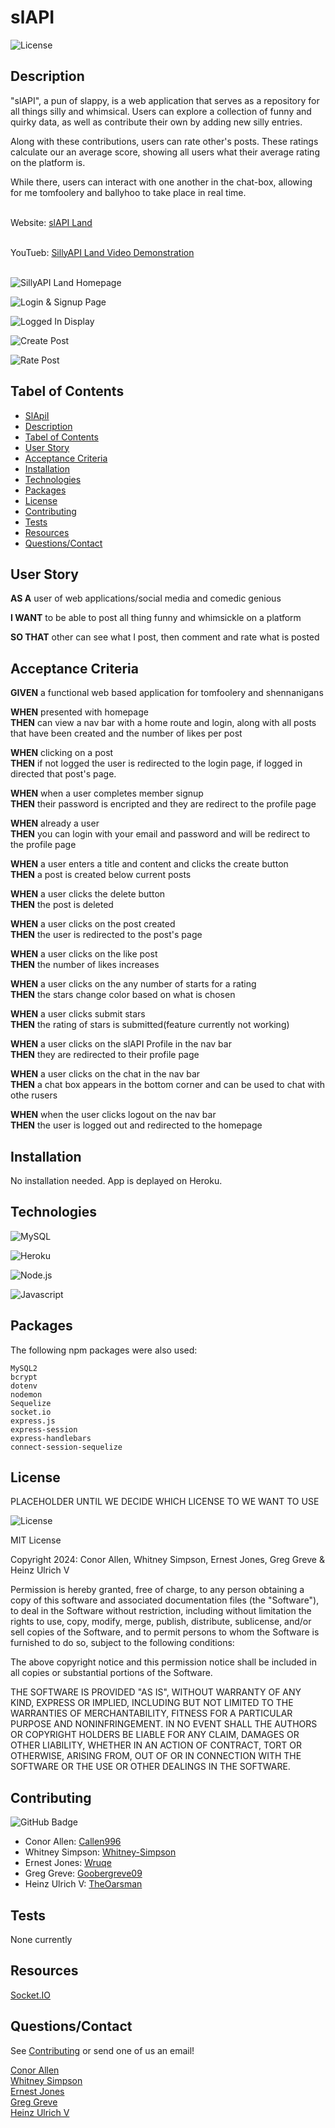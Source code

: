 # slAPI

![License](https://img.shields.io/badge/License-MIT-yellow.svg)

## Description

"slAPI", a pun of slappy, is a web application that serves as a repository for all things silly and whimsical. Users can explore a collection of funny and quirky data, as well as contribute their own by adding new silly entries.

Along with these contributions, users can rate other's posts. These ratings calculate our an average score, showing all users what their average rating on the platform is.

While there, users can interact with one another in the chat-box, allowing for me tomfoolery and ballyhoo to take place in real time.<br><br>

Website: [slAPI Land](https://desolate-sierra-47851-d89056b73f92.herokuapp.com/)<br><br>

YouTueb: [SillyAPI Land Video Demonstration](https://youtu.be/q2tSwdYtfWs)<br><br>

![SillyAPI Land Homepage](assets/images/SillyAPI.jpg)

![Login & Signup Page](assets/images/Loggin_Create.jpg)

![Logged In Display](assets/images/Logged_In.png)

![Create Post](assets/images/Create_Post.png)

![Rate Post](assets/images/Rate_Post.png)

## Tabel of Contents

- [SlApiI](#slapi)<br>
- [Description](#description)<br>
- [Tabel of Contents](#tabel-of-contents)<br>
- [User Story](#user-story)<br>
- [Acceptance Criteria](#acceptance-criteria)<br>
- [Installation](#installation)<br>
- [Technologies](#technologies)<br>
- [Packages](#packages)<br>
- [License](#license)<br>
- [Contributing](#contributing)<br>
- [Tests](#tests)<br>
- [Resources](#resources)<br>
- [Questions/Contact](#questionscontact)

## User Story

**AS A** user of web applications/social media and comedic genious <br>

**I WANT** to be able to post all thing funny and whimsickle on a platform <br>

**SO THAT** other can see what I post, then comment and rate what is posted

## Acceptance Criteria

**GIVEN** a functional web based application for tomfoolery and shennanigans

**WHEN** presented with homepage <br>
**THEN** can view a nav bar with a home route and login, along with all posts that have been created and the number of likes per post

**WHEN** clicking on a post <br>
**THEN** if not logged the user is redirected to the login page, if logged in directed that post's page.

**WHEN** when a user completes member signup <br>
**THEN** their password is encripted and they are redirect to the profile page

**WHEN** already a user <br>
**THEN** you can login with your email and password and will be redirect to the profile page

**WHEN** a user enters a title and content and clicks the create button <br>
**THEN** a post is created below current posts

**WHEN** a user clicks the delete button <br>
**THEN** the post is deleted

**WHEN** a user clicks on the post created <br>
**THEN** the user is redirected to the post's page

**WHEN** a user clicks on the like post <br>
**THEN** the number of likes increases

**WHEN** a user clicks on the any number of starts for a rating <br>
**THEN** the stars change color based on what is chosen

**WHEN** a user clicks submit stars <br>
**THEN** the rating of stars is submitted(feature currently not working)

**WHEN** a user clicks on the slAPI Profile in the nav bar <br>
**THEN** they are redirected to their profile page

**WHEN** a user clicks on the chat in the nav bar <br>
**THEN** a chat box appears in the bottom corner and can be used to chat with othe rusers

**WHEN** when the user clicks logout on the nav bar<br>
**THEN** the user is logged out and redirected to the homepage

## Installation

No installation needed. App is deplayed on Heroku.

## Technologies

![MySQL](https://img.shields.io/badge/-MySql-4479a1?style=for-the-badge&logo=mysql&logoColor=white)

![Heroku](https://img.shields.io/badge/-Heroku-430098?style=for-the-badge&logo=heroku&logoColor=white)

![Node.js](https://img.shields.io/badge/-Node.js-339933?style=for-the-badge&logo=node.js&logoColor=white)

![Javascript](https://img.shields.io/badge/-JavaScript-f7df1e?style=for-the-badge&logo=javascript&logoColor=black)

## Packages

The following npm packages were also used:

`MySQL2`<br>
`bcrypt`<br>
`dotenv`<br>
`nodemon`<br>
`Sequelize`<br>
`socket.io`<br>
`express.js`<br>
`express-session`<br>
`express-handlebars`<br>
`connect-session-sequelize`

## License

PLACEHOLDER UNTIL WE DECIDE WHICH LICENSE TO WE WANT TO USE

![License](https://img.shields.io/badge/License-MIT-yellow.svg)

MIT License

Copyright 2024: Conor Allen, Whitney Simpson, Ernest Jones, Greg Greve & Heinz Ulrich V

Permission is hereby granted, free of charge, to any person obtaining a copy
of this software and associated documentation files (the "Software"), to deal
in the Software without restriction, including without limitation the rights
to use, copy, modify, merge, publish, distribute, sublicense, and/or sell
copies of the Software, and to permit persons to whom the Software is
furnished to do so, subject to the following conditions:

The above copyright notice and this permission notice shall be included in all
copies or substantial portions of the Software.

THE SOFTWARE IS PROVIDED "AS IS", WITHOUT WARRANTY OF ANY KIND, EXPRESS OR
IMPLIED, INCLUDING BUT NOT LIMITED TO THE WARRANTIES OF MERCHANTABILITY,
FITNESS FOR A PARTICULAR PURPOSE AND NONINFRINGEMENT. IN NO EVENT SHALL THE
AUTHORS OR COPYRIGHT HOLDERS BE LIABLE FOR ANY CLAIM, DAMAGES OR OTHER
LIABILITY, WHETHER IN AN ACTION OF CONTRACT, TORT OR OTHERWISE, ARISING FROM,
OUT OF OR IN CONNECTION WITH THE SOFTWARE OR THE USE OR OTHER DEALINGS IN THE
SOFTWARE.

## Contributing

![GitHub Badge](assets/images/image-1.png)

- Conor Allen: [Callen996](https://github.com/callen996)
- Whitney Simpson: [Whitney-Simpson](https://github.com/Whitney-Simpson)
- Ernest Jones: [Wruqe](https://github.com/Wruqe)
- Greg Greve: [Goobergreve09](https://github.com/Goobergreve09)
- Heinz Ulrich V: [TheOarsman](https://github.com/TheOarsman)

## Tests

None currently

## Resources

[Socket.IO](https://socket.io/)

## Questions/Contact

See [Contributing](#contributing) or send one of us an email!

[Conor Allen](mailto:conorallen5252@gmail.com)<br>
[Whitney Simpson](mailto:whitmoon4819@gmail.com)<br>
[Ernest Jones](mailto:wruqess@gmail.com)<br>
[Greg Greve](mailto:gregory.greve@yahoo.com)<br>
[Heinz Ulrich V](mailto:heinzulrichv@gmail.com)
